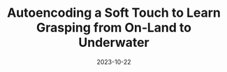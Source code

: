 ---
title: "Autoencoding a Soft Touch to Learn Grasping from On‐Land to Underwater"
collection: publications
permalink: /publication/guo2023autoencoding
excerpt: '<b><Selected as the Front Cover for the January 2024 issue</b>'
date: 2023-10-22
venue: 'Advanced Intelligent Systems'
paperurl: '/files/pdf/publication/guo2023autoencoding.pdf'
link: 'https://onlinelibrary.wiley.com/doi/full/10.1002/aisy.202300382'
#code: 'https://doi.org/10.7910/DVN/VUY8UI'
github: 'https://github.com/bionicdl-sustech/AmphibiousSoftFinger'
citation: '<b><i>Ning Guo</i></b>, Xudong Han, Xiaobo Liu, Shuqiao Zhong, Zhiyuan Zhou, Jian Lin, J.S Dai, Fang Wan* and Chaoyang Song*. &quot;Autoencoding a Soft Touch to Learn Grasping from On‐Land to Underwater.&quot; <i>Advanced Intelligent Systems, 2024</i> doi:10.1002/aisy.202300382'
---
